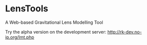 LensTools
=========

A Web-based Gravitational Lens Modelling Tool

Try the alpha version on the development server:
http://rk-dev.no-ip.org/lmt.php
